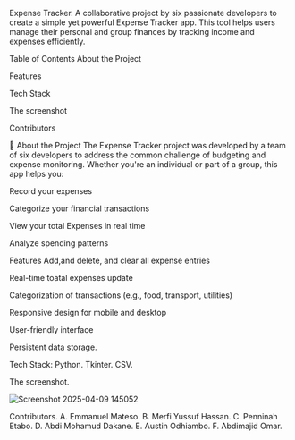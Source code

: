 Expense Tracker.
A collaborative project by six passionate developers to create a simple yet powerful Expense Tracker app. This tool helps users manage their personal and group finances by tracking income and expenses efficiently.

Table of Contents
About the Project

Features

Tech Stack

The screenshot

Contributors

🧾 About the Project
The Expense Tracker project was developed by a team of six developers to address the common challenge of budgeting and expense monitoring. Whether you're an individual or part of a group, this app helps you:

Record your expenses

Categorize your financial transactions

View your total Expenses in real time

Analyze spending patterns


Features
Add,and delete, and clear all expense entries

Real-time toatal expenses update

Categorization of transactions (e.g., food, transport, utilities)

Responsive design for mobile and desktop

User-friendly interface

Persistent data storage.

Tech Stack:
Python.
Tkinter.
CSV.

The screenshot.


![Screenshot 2025-04-09 145052](https://github.com/user-attachments/assets/a98f19d6-9b71-4fb4-a6f4-d0f8c20de647)




Contributors.
A. Emmanuel Mateso.
B. Merfi Yussuf Hassan.
C. Penninah Etabo.
D. Abdi Mohamud Dakane.
E. Austin Odhiambo.
F. Abdimajid Omar.

